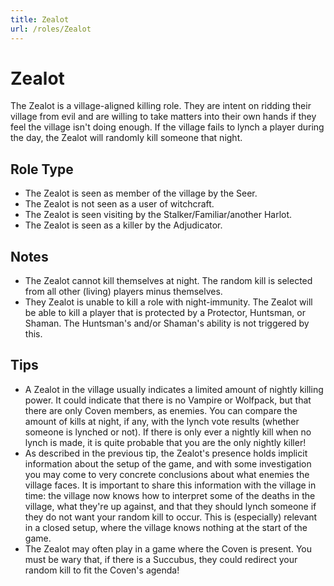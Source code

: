 ```yaml
---
title: Zealot
url: /roles/Zealot
---
```


# Zealot

The Zealot is a village-aligned killing role. They are intent on ridding their village from evil and are willing to take matters into their own hands if they feel the village isn't doing enough. If the village fails to lynch a player during the day, the Zealot will randomly kill someone that night.

## Role Type

- The Zealot is seen as member of the village by the Seer.
- The Zealot is not seen as a user of witchcraft.
- The Zealot is seen visiting by the Stalker/Familiar/another Harlot.
- The Zealot is seen as a killer by the Adjudicator.

## Notes

- The Zealot cannot kill themselves at night. The random kill is selected from all other (living) players minus themselves.
- They Zealot is unable to kill a role with night-immunity. The Zealot will be able to kill a player that is protected by a Protector, Huntsman, or Shaman. The Huntsman's and/or Shaman's ability is not triggered by this.

## Tips

- A Zealot in the village usually indicates a limited amount of nightly killing power. It could indicate that there is no Vampire or Wolfpack, but that there are only Coven members, as enemies. You can compare the amount of kills at night, if any, with the lynch vote results (whether someone is lynched or not). If there is only ever a nightly kill when no lynch is made, it is quite probable that you are the only nightly killer!
- As described in the previous tip, the Zealot's presence holds implicit information about the setup of the game, and with some investigation you may come to very concrete conclusions about what enemies the village faces. It is important to share this information with the village in time: the village now knows how to interpret some of the deaths in the village, what they're up against, and that they should lynch someone if they do not want your random kill to occur. This is (especially) relevant in a closed setup, where the village knows nothing at the start of the game.
- The Zealot may often play in a game where the Coven is present. You must be wary that, if there is a Succubus, they could redirect your random kill to fit the Coven's agenda!
